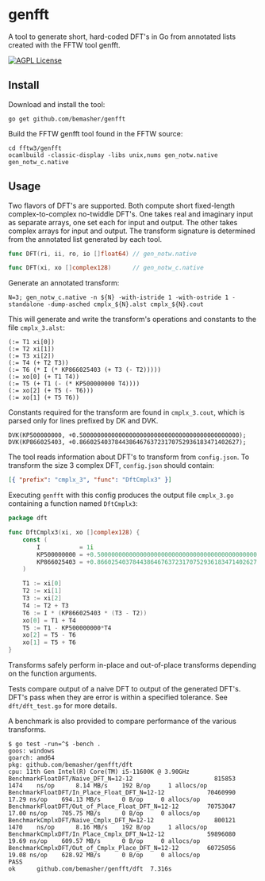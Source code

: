 # genfft

A tool to generate short, hard-coded DFT's in Go from annotated lists created with the FFTW tool genfft.

[![AGPL License](http://img.shields.io/badge/license-AGPL-blue.svg?style=flat)](http://www.gnu.org/licenses/agpl-3.0.html)

## Install

Download and install the tool:

    go get github.com/bemasher/genfft

Build the FFTW genfft tool found in the FFTW source:

    cd fftw3/genfft
    ocamlbuild -classic-display -libs unix,nums gen_notw.native gen_notw_c.native

## Usage

Two flavors of DFT's are supported. Both compute short fixed-length complex-to-complex no-twiddle DFT's. One takes real and imaginary input as separate arrays, one set each for input and output. The other takes complex arrays for input and output. The transform signature is determined from the annotated list generated by each tool.

```go
func DFT(ri, ii, ro, io []float64) // gen_notw.native
```

```go
func DFT(xi, xo []complex128)      // gen_notw_c.native
```

Generate an annotated transform:

```
N=3; gen_notw_c.native -n ${N} -with-istride 1 -with-ostride 1 -standalone -dump-asched cmplx_${N}.alst cmplx_${N}.cout
```

This will generate and write the transform's operations and constants to the file `cmplx_3.alst`:

```
(:= T1 xi[0])
(:= T2 xi[1])
(:= T3 xi[2])
(:= T4 (+ T2 T3))
(:= T6 (* I (* KP866025403 (+ T3 (- T2)))))
(:= xo[0] (+ T1 T4))
(:= T5 (+ T1 (- (* KP500000000 T4))))
(:= xo[2] (+ T5 (- T6)))
(:= xo[1] (+ T5 T6))
```

Constants required for the transform are found in `cmplx_3.cout`, which is parsed only for lines prefixed by DK and DVK.

```
DVK(KP500000000, +0.500000000000000000000000000000000000000000000);
DVK(KP866025403, +0.866025403784438646763723170752936183471402627);
```

The tool reads information about DFT's to transform from `config.json`. To transform the size 3 complex DFT, `config.json` should contain:

```json
[{ "prefix": "cmplx_3", "func": "DftCmplx3" }]
```

Executing `genfft` with this config produces the output file `cmplx_3.go` containing a function named `DftCmplx3`:

```go
package dft

func DftCmplx3(xi, xo []complex128) {
	const (
		I           = 1i
		KP500000000 = +0.500000000000000000000000000000000000000000000
		KP866025403 = +0.866025403784438646763723170752936183471402627
	)

	T1 := xi[0]
	T2 := xi[1]
	T3 := xi[2]
	T4 := T2 + T3
	T6 := I * (KP866025403 * (T3 - T2))
	xo[0] = T1 + T4
	T5 := T1 - KP500000000*T4
	xo[2] = T5 - T6
	xo[1] = T5 + T6
}
```

Transforms safely perform in-place and out-of-place transforms depending on the function arguments.

Tests compare output of a naive DFT to output of the generated DFT's. DFT's pass when they are error is within a specified tolerance. See `dft/dft_test.go` for more details.

A benchmark is also provided to compare performance of the various transforms.

```
$ go test -run=^$ -bench .
goos: windows
goarch: amd64
pkg: github.com/bemasher/genfft/dft
cpu: 11th Gen Intel(R) Core(TM) i5-11600K @ 3.90GHz
BenchmarkFloatDFT/Naive_DFT_N=12-12                       815853    1474    ns/op      8.14 MB/s    192 B/op     1 allocs/op
BenchmarkFloatDFT/In_Place_Float_DFT_N=12-12            70460990      17.29 ns/op    694.13 MB/s      0 B/op     0 allocs/op
BenchmarkFloatDFT/Out_of_Place_Float_DFT_N=12-12        70753047      17.00 ns/op    705.75 MB/s      0 B/op     0 allocs/op
BenchmarkCmplxDFT/Naive_Cmplx_DFT_N=12-12                 800121    1470    ns/op      8.16 MB/s    192 B/op     1 allocs/op
BenchmarkCmplxDFT/In_Place_Cmplx_DFT_N=12-12            59896080      19.69 ns/op    609.57 MB/s      0 B/op     0 allocs/op
BenchmarkCmplxDFT/Out_of_Cmplx_Place_DFT_N=12-12        60725056      19.08 ns/op    628.92 MB/s      0 B/op     0 allocs/op
PASS
ok      github.com/bemasher/genfft/dft  7.316s
```
